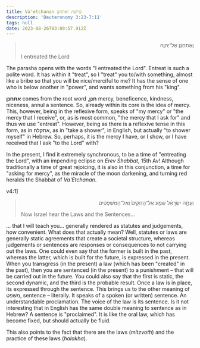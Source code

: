 ```yaml
---
title: Va'etchanan פרשׁת ואתחנן
description: 'Deuteronomy 3:23-7:11'
tags: null
date: 2023-08-26T03:09:57.912Z
---
```


<blockquote>
<p dir='rtl'>
וָֽאֶתְחַנַּ֖ן אֶל־יְהֹוָ֑ה
</p>
  <p>
I entreated the Lord
  </p>
</blockquote>

The parasha opens with the words "I entreated the Lord". Entreat is such a polite word. It has within it "treat", so  I "treat" you to/with something, almost like a bribe so that you will be nice/merciful to me? It has the sense of one who is below another in "power", and wants something from his "king".

**אתחנן** comes from the root word ,**חנן** mercy, beneficence, kindness, niceness, annul a sentence.  So, already within its core is the idea of mercy. This, however, being in the reflexive form, speaks of "my mercy" or "the mercy that I receive", or, as is most common, "the mercy that I ask for" and thus we use "entreat". However, being as there is a reflexive tense in this form, as in אתקלח, as in "take a shower", in English, but actually "to shower myself" in Hebrew. So, perhaps, it is the mercy I have, or I show, or I have received that I ask "to the Lord" with?

In the present, I find it extremely synchronous, to be a time of "entreating the Lord", with an impending eclipse on _Erev Shabbat_, 15th Av! Although traditionally a time of great rejoicing, it is also in this conjunction, a time for "asking for mercy", as the miracle of the moon darkening, and turning red heralds the Shabbat of _Va'Etchanan_.

v4:1]

<blockquote>
<p dir='rtl'>
וְעַתָּ֣ה יִשְׂרָאֵ֗ל שְׁמַ֤ע אֶל־הַֽחֻקִּים֙ וְאֶל־הַמִּשְׁפָּטִ֔ים
</p>
  <p>
Now Israel hear the Laws and the Sentences...
  </p>
</blockquote>

… that I will teach you… generally rendered as statutes and judgements, how convenient. What does that actually mean? Well, statutes or laws are generally static agreements that create a societal structure, whereas judgements or sentences are responses or consequences to not carrying out the laws. One could even say that the former is built in the past, whereas the latter, which is built for the future, is expressed in the present. When you transgress (in the present) a law (which has been "created" in the past), then you are sentenced (in the present) to a punishment – that will be carried out in the future. You could also say that the first is static, the second dynamic, and the third is the probable result. Once a law is in place, its expressed through the sentence. This brings us to the other meaning of משׁפט, sentence – literally. It speaks of a spoken (or written) sentence. An understandable proclamation. The voice of the law is its sentence. Is it not interesting that in English has the same double meaning to sentence as in Hebrew? A sentence is "proclaimed". It is like the oral law, which has become fixed, but should actually be fluid.

This also points to the fact that there are the laws (_mitzvoth_) and the practice of these laws (_halakha_).
